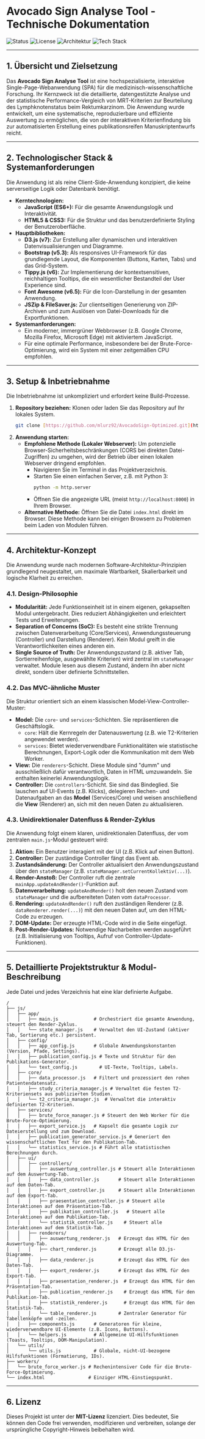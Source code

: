 # Avocado Sign Analyse Tool - Technische Dokumentation

![Status](https://img.shields.io/badge/status-active-success.svg)
![License](https://img.shields.io/badge/license-MIT-blue.svg)
![Architektur](https://img.shields.io/badge/architektur-MVC--like-blueviolet.svg)
![Tech Stack](https://img.shields.io/badge/tech-JS%20/%20HTML%20/%20CSS-lightgrey.svg)

---

## 1. Übersicht und Zielsetzung

Das **Avocado Sign Analyse Tool** ist eine hochspezialisierte, interaktive Single-Page-Webanwendung (SPA) für die medizinisch-wissenschaftliche Forschung. Ihr Kernzweck ist die detaillierte, datengestützte Analyse und der statistische Performance-Vergleich von MRT-Kriterien zur Beurteilung des Lymphknotenstatus beim Rektumkarzinom. Die Anwendung wurde entwickelt, um eine systematische, reproduzierbare und effiziente Auswertung zu ermöglichen, die von der interaktiven Kriterienfindung bis zur automatisierten Erstellung eines publikationsreifen Manuskriptentwurfs reicht.

---

## 2. Technologischer Stack & Systemanforderungen

Die Anwendung ist als reine Client-Side-Anwendung konzipiert, die keine serverseitige Logik oder Datenbank benötigt.

* **Kerntechnologien:**
    * **JavaScript (ES6+):** Für die gesamte Anwendungslogik und Interaktivität.
    * **HTML5 & CSS3:** Für die Struktur und das benutzerdefinierte Styling der Benutzeroberfläche.
* **Hauptbibliotheken:**
    * **D3.js (v7):** Zur Erstellung aller dynamischen und interaktiven Datenvisualisierungen und Diagramme.
    * **Bootstrap (v5.3):** Als responsives UI-Framework für das grundlegende Layout, die Komponenten (Buttons, Karten, Tabs) und das Grid-System.
    * **Tippy.js (v6):** Zur Implementierung der kontextsensitiven, reichhaltigen Tooltips, die ein wesentlicher Bestandteil der User Experience sind.
    * **Font Awesome (v6.5):** Für die Icon-Darstellung in der gesamten Anwendung.
    * **JSZip & FileSaver.js:** Zur clientseitigen Generierung von ZIP-Archiven und zum Auslösen von Datei-Downloads für die Exportfunktionen.
* **Systemanforderungen:**
    * Ein moderner, immergrüner Webbrowser (z.B. Google Chrome, Mozilla Firefox, Microsoft Edge) mit aktiviertem JavaScript.
    * Für eine optimale Performance, insbesondere bei der Brute-Force-Optimierung, wird ein System mit einer zeitgemäßen CPU empfohlen.

---

## 3. Setup & Inbetriebnahme

Die Inbetriebnahme ist unkompliziert und erfordert keine Build-Prozesse.

1.  **Repository beziehen:** Klonen oder laden Sie das Repository auf Ihr lokales System.
    ```bash
    git clone [https://github.com/mlurz92/AvocadoSign-Optimized.git](https://github.com/mlurz92/AvocadoSign-Optimized.git)
    ```
2.  **Anwendung starten:**
    * **Empfohlene Methode (Lokaler Webserver):** Um potenzielle Browser-Sicherheitsbeschränkungen (CORS bei direkten Datei-Zugriffen) zu umgehen, wird der Betrieb über einen lokalen Webserver dringend empfohlen.
        * Navigieren Sie im Terminal in das Projektverzeichnis.
        * Starten Sie einen einfachen Server, z.B. mit Python 3:
            ```bash
            python -m http.server
            ```
        * Öffnen Sie die angezeigte URL (meist `http://localhost:8000`) in Ihrem Browser.
    * **Alternative Methode:** Öffnen Sie die Datei `index.html` direkt im Browser. Diese Methode kann bei einigen Browsern zu Problemen beim Laden von Modulen führen.

---

## 4. Architektur-Konzept

Die Anwendung wurde nach modernen Software-Architektur-Prinzipien grundlegend neugestaltet, um maximale Wartbarkeit, Skalierbarkeit und logische Klarheit zu erreichen.

### 4.1. Design-Philosophie

* **Modularität:** Jede Funktionseinheit ist in einem eigenen, gekapselten Modul untergebracht. Dies reduziert Abhängigkeiten und erleichtert Tests und Erweiterungen.
* **Separation of Concerns (SoC):** Es besteht eine strikte Trennung zwischen Datenverarbeitung (Core/Services), Anwendungssteuerung (Controller) und Darstellung (Renderer). Kein Modul greift in die Verantwortlichkeiten eines anderen ein.
* **Single Source of Truth:** Der Anwendungszustand (z.B. aktiver Tab, Sortierreihenfolge, ausgewählte Kriterien) wird zentral im `stateManager` verwaltet. Module lesen aus diesem Zustand, ändern ihn aber nicht direkt, sondern über definierte Schnittstellen.

### 4.2. Das MVC-ähnliche Muster

Die Struktur orientiert sich an einem klassischen Model-View-Controller-Muster:

* **Model:** Die `core`- und `services`-Schichten. Sie repräsentieren die Geschäftslogik.
    * `core`: Hält die Kernregeln der Datenauswertung (z.B. wie T2-Kriterien angewendet werden).
    * `services`: Bietet wiederverwendbare Funktionalitäten wie statistische Berechnungen, Export-Logik oder die Kommunikation mit dem Web Worker.
* **View:** Die `renderers`-Schicht. Diese Module sind "dumm" und ausschließlich dafür verantwortlich, Daten in HTML umzuwandeln. Sie enthalten keinerlei Anwendungslogik.
* **Controller:** Die `controllers`-Schicht. Sie sind das Bindeglied. Sie lauschen auf UI-Events (z.B. Klicks), delegieren Rechen- und Datenaufgaben an das **Model** (Services/Core) und weisen anschließend die **View** (Renderer) an, sich mit den neuen Daten zu aktualisieren.

### 4.3. Unidirektionaler Datenfluss & Render-Zyklus

Die Anwendung folgt einem klaren, unidirektionalen Datenfluss, der vom zentralen `main.js`-Modul gesteuert wird:

1.  **Aktion:** Ein Benutzer interagiert mit der UI (z.B. Klick auf einen Button).
2.  **Controller:** Der zuständige Controller fängt das Event ab.
3.  **Zustandsänderung:** Der Controller aktualisiert den Anwendungszustand über den `stateManager` (z.B. `stateManager.setCurrentKollektiv(...)`).
4.  **Render-Anstoß:** Der Controller ruft die zentrale `mainApp.updateAndRender()`-Funktion auf.
5.  **Datenverarbeitung:** `updateAndRender()` holt den neuen Zustand vom `stateManager` und die aufbereiteten Daten vom `dataProcessor`.
6.  **Rendering:** `updateAndRender()` ruft den zuständigen Renderer (z.B. `dataRenderer.render(...)`) mit den neuen Daten auf, um den HTML-Code zu erzeugen.
7.  **DOM-Update:** Der erzeugte HTML-Code wird in die Seite eingefügt.
8.  **Post-Render-Updates:** Notwendige Nacharbeiten werden ausgeführt (z.B. Initialisierung von Tooltips, Aufruf von Controller-Update-Funktionen).

---

## 5. Detaillierte Projektstruktur & Modul-Beschreibung

Jede Datei und jedes Verzeichnis hat eine klar definierte Aufgabe.

```
/
├── js/
│   ├── app/
│   │   ├── main.js             # Orchestriert die gesamte Anwendung, steuert den Render-Zyklus.
│   │   └── state_manager.js    # Verwaltet den UI-Zustand (aktiver Tab, Sortierung etc.) persistent.
│   ├── config/
│   │   ├── app_config.js       # Globale Anwendungskonstanten (Version, Pfade, Settings).
│   │   ├── publication_config.js # Texte und Struktur für den Publikations-Generator.
│   │   └── text_config.js        # UI-Texte, Tooltips, Labels.
│   ├── core/
│   │   ├── data_processor.js   # Filtert und prozessiert den rohen Patientendatensatz.
│   │   ├── study_criteria_manager.js # Verwaltet die festen T2-Kriteriensets aus publizierten Studien.
│   │   └── t2_criteria_manager.js  # Verwaltet die interaktiv definierten T2-Kriterien.
│   ├── services/
│   │   ├── brute_force_manager.js # Steuert den Web Worker für die Brute-Force-Optimierung.
│   │   ├── export_service.js   # Kapselt die gesamte Logik zur Dateierstellung und zum Download.
│   │   ├── publication_generator_service.js # Generiert den wissenschaftlichen Text für den Publikation-Tab.
│   │   └── statistics_service.js # Führt alle statistischen Berechnungen durch.
│   ├── ui/
│   │   ├── controllers/
│   │   │   ├── auswertung_controller.js # Steuert alle Interaktionen auf dem Auswertung-Tab.
│   │   │   ├── data_controller.js       # Steuert alle Interaktionen auf dem Daten-Tab.
│   │   │   ├── export_controller.js     # Steuert alle Interaktionen auf dem Export-Tab.
│   │   │   ├── praesentation_controller.js # Steuert alle Interaktionen auf dem Präsentation-Tab.
│   │   │   ├── publikation_controller.js   # Steuert alle Interaktionen auf dem Publikation-Tab.
│   │   │   └── statistik_controller.js    # Steuert alle Interaktionen auf dem Statistik-Tab.
│   │   ├── renderers/
│   │   │   ├── auswertung_renderer.js   # Erzeugt das HTML für den Auswertung-Tab.
│   │   │   ├── chart_renderer.js        # Erzeugt alle D3.js-Diagramme.
│   │   │   ├── data_renderer.js         # Erzeugt das HTML für den Daten-Tab.
│   │   │   ├── export_renderer.js       # Erzeugt das HTML für den Export-Tab.
│   │   │   ├── praesentation_renderer.js  # Erzeugt das HTML für den Präsentation-Tab.
│   │   │   ├── publication_renderer.js    # Erzeugt das HTML für den Publikation-Tab.
│   │   │   ├── statistik_renderer.js      # Erzeugt das HTML für den Statistik-Tab.
│   │   │   └── table_renderer.js        # Zentraler Generator für Tabellenköpfe und -zeilen.
│   │   ├── components.js       # Generatoren für kleine, wiederverwendbare UI-Elemente (z.B. Icons, Buttons).
│   │   └── helpers.js          # Allgemeine UI-Hilfsfunktionen (Toasts, Tooltips, DOM-Manipulation).
│   └── utils/
│       └── utils.js            # Globale, nicht-UI-bezogene Hilfsfunktionen (Formatierung, IDs).
├── workers/
│   └── brute_force_worker.js # Rechenintensiver Code für die Brute-Force-Optimierung.
└── index.html                # Einziger HTML-Einstiegspunkt.
```

---

## 6. Lizenz

Dieses Projekt ist unter der **MIT-Lizenz** lizenziert. Dies bedeutet, Sie können den Code frei verwenden, modifizieren und verbreiten, solange der ursprüngliche Copyright-Hinweis beibehalten wird.
